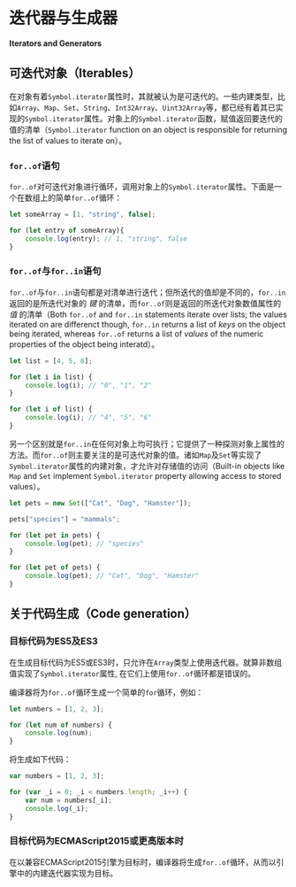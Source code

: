 # 迭代器与生成器

**Iterators and Generators**

## 可迭代对象（Iterables）

在对象有着`Symbol.iterator`属性时，其就被认为是可迭代的。一些内建类型，比如`Array`、`Map`、`Set`、`String`、`Int32Array`、`Uint32Array`等，都已经有着其已实现的`Symbol.iterator`属性。对象上的`Symbol.iterator`函数，赋值返回要迭代的值的清单（`Symbol.iterator` function on an object is responsible for returning the list of values to iterate on）。

### `for..of`语句

`for..of`对可迭代对象进行循环，调用对象上的`Symbol.iterator`属性。下面是一个在数组上的简单`for..of`循环：

```typescript
let someArray = [1, "string", false];

for (let entry of someArray){
    console.log(entry); // 1, "string", false
}
```

### `for..of`与`for..in`语句

`for..of`与`for..in`语句都是对清单进行迭代；但所迭代的值却是不同的，`for..in`返回的是所迭代对象的 *键* 的清单，而`for..of`则是返回的所迭代对象数值属性的 *值* 的清单（Both `for..of` and `for..in` statements iterate over lists; the values iterated on are differenct though, `for..in` returns a list of *keys* on the object being iterated, whereas `for..of` returns a list of *values* of the numeric properties of the object being interatd）。

```typescript
let list = [4, 5, 6];

for (let i in list) {
    console.log(i); // "0", "1", "2"
}

for (let i of list) {
    console.log(i); // "4", "5", "6"
}
```

另一个区别就是`for..in`在任何对象上均可执行；它提供了一种探测对象上属性的方法。而`for..of`则主要关注的是可迭代对象的值。诸如`Map`及`Set`等实现了`Symbol.iterator`属性的内建对象，才允许对存储值的访问（Built-in objects like `Map` and `Set` implement `Symbol.iterator` property allowing access to stored values）。

```typescript
let pets = new Set(["Cat", "Dog", "Hamster"]);

pets["species"] = "mammals";

for (let pet in pets) {
    console.log(pet); // "species"
}

for (let pet of pets) {
    console.log(pet); // "Cat", "Dog", "Hamster"
}
```

## 关于代码生成（Code generation）

### 目标代码为ES5及ES3

在生成目标代码为ES5或ES3时，只允许在`Array`类型上使用迭代器。就算非数组值实现了`Symbol.iterator`属性, 在它们上使用`for..of`循环都是错误的。

编译器将为`for..of`循环生成一个简单的`for`循环，例如：

```typescript
let numbers = [1, 2, 3];

for (let num of numbers) {
    console.log(num);
}
```

将生成如下代码：

```javascript
var numbers = [1, 2, 3];

for (var _i = 0; _i < numbers.length; _i++) {
    var num = numbers[_i];
    console.log(_i);
}
```

### 目标代码为ECMAScript2015或更高版本时

在以兼容ECMAScript2015引擎为目标时，编译器将生成`for..of`循环，从而以引擎中的内建迭代器实现为目标。

